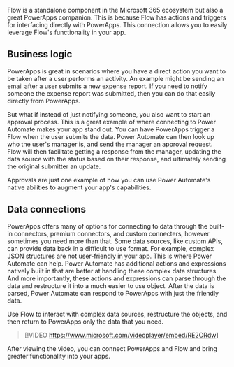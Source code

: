 Flow is a standalone component in the Microsoft 365 ecosystem but also a great PowerApps companion. This is because Flow has actions and triggers for interfacing directly with PowerApps. This connection allows you to easily leverage Flow's functionality in your app.

Business logic
--------------

PowerApps is great in scenarios where you have a direct action you want
to be taken after a user performs an activity. An example might be
sending an email after a user submits a new expense report. If you need
to notify someone the expense report was submitted, then you can do that
easily directly from PowerApps.

But what if instead of just notifying someone, you also want to start an approval process. This is a great example of where connecting to Power Automate makes your app stand out. You can have PowerApps trigger a Flow when the user submits the data. Power Automate can then look up who the user's manager is, and send the manager an approval request. Flow will then facilitate getting a response from the manager, updating the data source with the status based on their response, and ultimately sending the original submitter an update.

Approvals are just one example of how you can use Power Automate's native abilities to augment your app's capabilities.

Data connections
----------------

PowerApps offers many of options for connecting to data through the built-in connectors, premium connectors, and custom connecters, however sometimes you need more than that. Some data sources, like custom APIs, can provide data back in a difficult to use format. For example, complex JSON structures are not user-friendly in your app. This is where Power Automate can help. Power Automate has additional actions and expressions natively built in that are better at handling these complex data structures. And more importantly, these actions and expressions can parse through the data and restructure it into a much easier to use object. After the data is parsed, Power Automate can respond to PowerApps with just the friendly data.

Use Flow to interact with complex data sources, restructure the objects,
and then return to PowerApps only the data that you need.


> [!VIDEO https://www.microsoft.com/videoplayer/embed/RE2ORdw]


After viewing the video, you can connect PowerApps and
Flow and bring greater functionality into your apps. 
